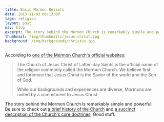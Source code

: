 ```yaml
---
title: Basic Mormon Beliefs
date: 2013-11-03 08:13:00
tags: religion
layout: post
nav: blog
excerpt: The story behind the Mormon Church is remarkably simple and powerful.
thumbnail: /img/thumbnails/jesus-christ.jpg
background: /img/backgrounds/christus.jpg
---
```


According to [one of the Mormon Church's official websites](http://mormon.org):


> The Church of Jesus Christ of Latter-day Saints is the official name of the religion commonly called the Mormon Church. We believe first and foremost that Jesus Christ is the Savior of the world and the Son of God.
>
> While our backgrounds and experiences are diverse, Mormons are united by a commitment to Jesus Christ.

The story behind the Mormon Church is remarkably simple and powerful. Be sure to check out [a brief history of the Church](http://mormon.org/beliefs/restoration) and [a succinct description of the Church's core doctrines](http://mormon.org/beliefs/jesus-christ). Good stuff.
